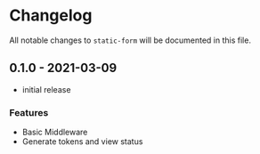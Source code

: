# Changelog

All notable changes to `static-form` will be documented in this file.

## 0.1.0 - 2021-03-09

- initial release

### Features 
- Basic Middleware
- Generate tokens and view status
